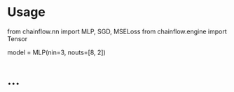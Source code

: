 # Usage

from chainflow.nn import MLP, SGD, MSELoss
from chainflow.engine import Tensor

model = MLP(nin=3, nouts=[8, 2])
# ...
